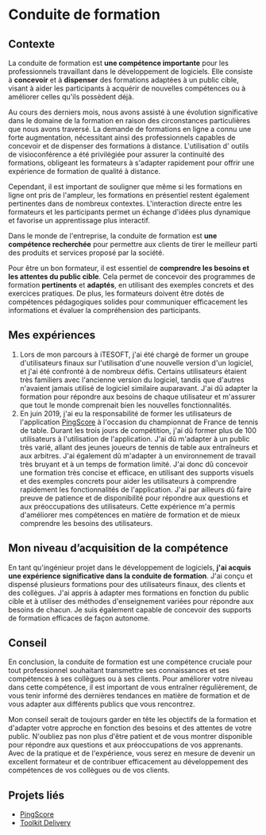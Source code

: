 # Conduite de formation

## Contexte

La conduite de formation est **une compétence importante** pour les professionnels travaillant dans le développement de
logiciels. Elle consiste à **concevoir** et à **dispenser** des formations adaptées à un public cible, visant à aider les
participants à acquérir de nouvelles compétences ou à améliorer celles qu'ils possèdent déjà.

Au cours des derniers mois, nous avons assisté à une évolution significative dans le domaine de la formation en raison
des circonstances particulières que nous avons traversé. La demande de formations en ligne a connu une forte augmentation,
nécessitant ainsi des professionnels capables de concevoir et de dispenser des formations à distance. L'utilisation d'
outils de visioconférence a été privilégiée pour assurer la continuité des formations, obligeant les formateurs à
s'adapter rapidement pour offrir une expérience de formation de qualité à distance.

Cependant, il est important de souligner que même si les formations en ligne ont pris de l'ampleur, les formations en
présentiel restent également pertinentes dans de nombreux contextes. L'interaction directe entre les formateurs et les
participants permet un échange d'idées plus dynamique et favorise un apprentissage plus interactif.

Dans le monde de l'entreprise, la conduite de formation est **une compétence recherchée** pour permettre aux clients de tirer le meilleur parti des
produits et services proposé par la société.

Pour être un bon formateur, il est essentiel de **comprendre les besoins et les attentes du public cible**. Cela permet de
concevoir des programmes de formation **pertinents** et **adaptés**, en utilisant des exemples concrets et des exercices
pratiques. De plus, les formateurs doivent être dotés de compétences pédagogiques solides pour communiquer efficacement
les informations et évaluer la compréhension des participants.

## Mes expériences

1. Lors de mon parcours à iTESOFT, j'ai été chargé de former un groupe d'utilisateurs finaux sur l'utilisation d'une
   nouvelle version d'un logiciel, et j'ai été confronté à de nombreux défis. Certains utilisateurs étaient très familiers avec l'ancienne
   version du logiciel, tandis que d'autres n'avaient jamais utilisé de logiciel similaire auparavant. J'ai dû adapter
   la formation pour répondre aux besoins de chaque utilisateur et m'assurer que tout le monde comprenait bien les
   nouvelles fonctionnalités.
2. En juin 2019, j'ai eu la responsabilité de former les utilisateurs de l'application [PingScore](../../../mes-réalisations/pingscore)
   à l'occasion du championnat de France de tennis de table. Durant les trois jours de compétition, j'ai dû former plus
   de 100 utilisateurs à l'utilisation de l'application. J'ai dû m'adapter à un public très varié, allant des jeunes
   joueurs de tennis de table aux entraîneurs et aux arbitres. J'ai également dû m'adapter à un environnement de travail
   très bruyant et à un temps de formation limité. J'ai donc dû concevoir une formation très concise et efficace, en
   utilisant des supports visuels et des exemples concrets pour aider les utilisateurs à comprendre rapidement les
   fonctionnalités de l'application. J'ai par ailleurs dû faire preuve de patience et de disponibilité pour répondre aux
   questions et aux préoccupations des utilisateurs. Cette expérience m'a permis d'améliorer mes compétences en matière
   de formation et de mieux comprendre les besoins des utilisateurs.

## Mon niveau d’acquisition de la compétence

En tant qu'ingénieur projet dans le développement de logiciels, **j'ai acquis une expérience significative dans la
conduite de formation**. J'ai conçu et dispensé plusieurs formations pour des utilisateurs finaux, des clients et des
collègues. J'ai appris à adapter mes formations en fonction du public cible et à utiliser des méthodes d'enseignement
variées pour répondre aux besoins de chacun. Je suis également capable de concevoir des supports de formation efficaces de façon autonome.

## Conseil

En conclusion, la conduite de formation est une compétence cruciale pour tout professionnel souhaitant transmettre ses
connaissances et ses compétences à ses collègues ou à ses clients. Pour améliorer votre niveau dans cette compétence, il
est important de vous entraîner régulièrement, de vous tenir informé des dernières tendances en matière de formation et
de vous adapter aux différents publics que vous rencontrez.

Mon conseil serait de toujours garder en tête les objectifs de la formation et d'adapter votre approche en fonction des
besoins et des attentes de votre public. N'oubliez pas non plus d'être patient et de vous montrer disponible pour
répondre aux questions et aux préoccupations de vos apprenants. Avec de la pratique et de l'expérience, vous serez en
mesure de devenir un excellent formateur et de contribuer efficacement au développement des compétences de vos collègues
ou de vos clients.

## Projets liés

- [PingScore](../../../mes-réalisations/pingscore)
- [Toolkit Delivery](../../../mes-réalisations/toolkit-delivery)
